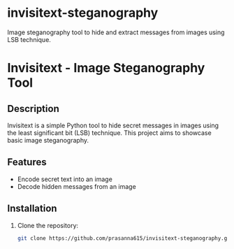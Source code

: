 # invisitext-steganography
Image steganography tool to hide and extract messages from images using LSB technique.
# Invisitext - Image Steganography Tool

## Description
Invisitext is a simple Python tool to hide secret messages in images using the least significant bit (LSB) technique. This project aims to showcase basic image steganography.

## Features
- Encode secret text into an image
- Decode hidden messages from an image

## Installation
1. Clone the repository:
   ```bash
   git clone https://github.com/prasanna615/invisitext-steganography.git
